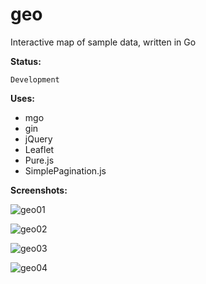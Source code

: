 # geo

Interactive map of sample data, written in Go


__Status:__

    Development

__Uses:__

* mgo
* gin
* jQuery
* Leaflet
* Pure.js
* SimplePagination.js

__Screenshots:__


![geo01](https://cloud.githubusercontent.com/assets/1276717/16132338/fc678736-3412-11e6-86e3-d3ec3c5ec91c.png)



![geo02](https://cloud.githubusercontent.com/assets/1276717/16132344/05e5f112-3413-11e6-8890-406fc3fa6e78.png)



![geo03](https://cloud.githubusercontent.com/assets/1276717/16132349/0ca8d730-3413-11e6-96e5-5243b9004d3d.png)



![geo04](https://cloud.githubusercontent.com/assets/1276717/16132629/498ce6fe-3414-11e6-9738-b250f0ebc2eb.png)
